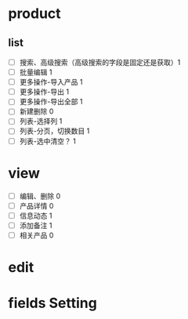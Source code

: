 # product

## list

- [ ] 搜索、高级搜索（高级搜索的字段是固定还是获取）1
- [ ] 批量编辑 1
- [ ] 更多操作-导入产品 1
- [ ] 更多操作-导出 1
- [ ] 更多操作-导出全部 1
- [ ] 新建删除 0
- [ ] 列表-选择列 1
- [ ] 列表-分页，切换数目 1
- [ ] 列表-选中清空？ 1

# view

- [ ] 编辑、删除 0
- [ ] 产品详情 0
- [ ] 信息动态 1
- [ ] 添加备注 1
- [ ] 相关产品 0

# edit

# fields Setting






